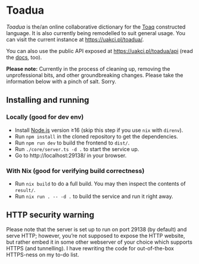 # Toadua

*Toadua* is the/an online collaborative dictionary for the
[Toaq](http://toaq.net) constructed language. It is also currently
being remodelled to suit general usage. You can visit the current
instance at <https://uakci.pl/toadua/>.

You can also use the public API exposed at
<https://uakci.pl/toadua/api> (read the [docs](docs/api.md), too).

**Please note:** Currently in the process of cleaning up, removing the
unprofessional bits, and other groundbreaking changes. Please take the
information below with a pinch of salt. Sorry.

## Installing and running

### Locally (good for dev env)

* Install [Node.js](https://nodejs.org/en/) version ≥16 (skip this step if you use `nix` with `direnv`).
* Run `npm install` in the cloned repository to get the dependencies.
* Run `npm run dev` to build the frontend to `dist/`.
* Run `./core/server.ts -d .` to start the service up.
* Go to http://localhost:29138/ in your browser.

### With Nix (good for verifying build correctness)

* Run `nix build` to do a full build. You may then inspect the contents of `result/`.
* Run `nix run . -- -d .` to build the service and run it right away.

## HTTP security warning

Please note that the server is set up to run on port 29138 (by
default) and serve HTTP; however, you’re not supposed to expose the
HTTP website, but rather embed it in some other webserver of your
choice which supports HTTPS (and tunnelling). I have rewriting the
code for out-of-the-box HTTPS-ness on my to-do list.
